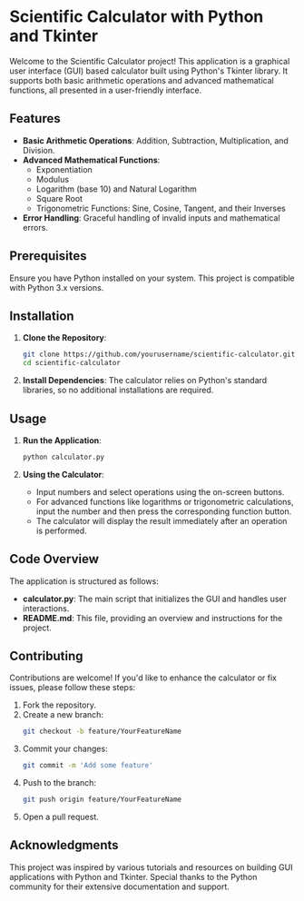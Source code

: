 # Scientific Calculator with Python and Tkinter

Welcome to the Scientific Calculator project! This application is a graphical user interface (GUI) based calculator built using Python's Tkinter library. It supports both basic arithmetic operations and advanced mathematical functions, all presented in a user-friendly interface.

## Features

- **Basic Arithmetic Operations**: Addition, Subtraction, Multiplication, and Division.
- **Advanced Mathematical Functions**:
  - Exponentiation
  - Modulus
  - Logarithm (base 10) and Natural Logarithm
  - Square Root
  - Trigonometric Functions: Sine, Cosine, Tangent, and their Inverses
- **Error Handling**: Graceful handling of invalid inputs and mathematical errors.

## Prerequisites

Ensure you have Python installed on your system. This project is compatible with Python 3.x versions.

## Installation

1. **Clone the Repository**:

   ```bash
   git clone https://github.com/yourusername/scientific-calculator.git
   cd scientific-calculator
   ```

2. **Install Dependencies**: The calculator relies on Python's standard libraries, so no additional installations are required.

## Usage

1. **Run the Application**:

   ```bash
   python calculator.py
   ```

2. **Using the Calculator**:

   - Input numbers and select operations using the on-screen buttons.
   - For advanced functions like logarithms or trigonometric calculations, input the number and then press the corresponding function button.
   - The calculator will display the result immediately after an operation is performed.

## Code Overview

The application is structured as follows:

- **calculator.py**: The main script that initializes the GUI and handles user interactions.
- **README.md**: This file, providing an overview and instructions for the project.

## Contributing

Contributions are welcome! If you'd like to enhance the calculator or fix issues, please follow these steps:

1. Fork the repository.
2. Create a new branch:
   ```bash
   git checkout -b feature/YourFeatureName
   ```
3. Commit your changes:
   ```bash
   git commit -m 'Add some feature'
   ```
4. Push to the branch:
   ```bash
   git push origin feature/YourFeatureName
   ```
5. Open a pull request.

## Acknowledgments

This project was inspired by various tutorials and resources on building GUI applications with Python and Tkinter. Special thanks to the Python community for their extensive documentation and support.
